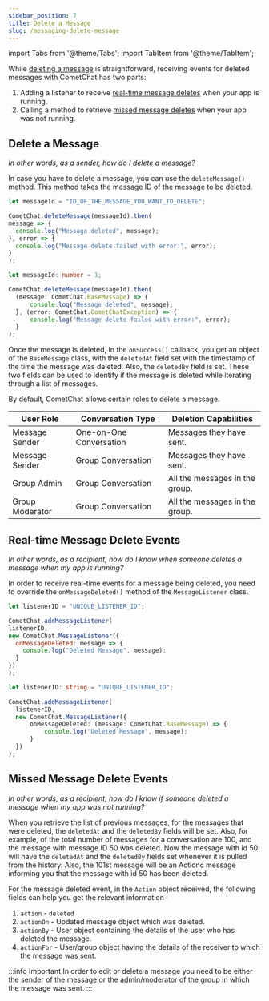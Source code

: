 ```yaml
---
sidebar_position: 7
title: Delete a Message
slug: /messaging-delete-message
---
```

import Tabs from '@theme/Tabs';
import TabItem from '@theme/TabItem';

While [deleting a message](./messaging-delete-message#delete-a-message) is straightforward, receiving events for deleted messages with CometChat has two parts:

1. Adding a listener to receive [real-time message deletes](./messaging-delete-message#real-time-message-delete-events) when your app is running.
2. Calling a method to retrieve [missed message deletes](./messaging-delete-message#missed-message-delete-events) when your app was not running.

## Delete a Message

_In other words, as a sender, how do I delete a message?_

In case you have to delete a message, you can use the `deleteMessage()` method. This method takes the message ID of the message to be deleted.

<Tabs>
<TabItem value="Delete Message" label="Delete Message">

  ```javascript
let messageId = "ID_OF_THE_MESSAGE_YOU_WANT_TO_DELETE";

CometChat.deleteMessage(messageId).then(
  message => {
    console.log("Message deleted", message);
  }, error => {
    console.log("Message delete failed with error:", error);
  }
);
  ```
</TabItem>
<TabItem value="Typescript" label="Typescript">

  ```typescript
let messageId: number = 1;

CometChat.deleteMessage(messageId).then(
    (message: CometChat.BaseMessage) => {
        console.log("Message deleted", message);
    }, (error: CometChat.CometChatException) => {
        console.log("Message delete failed with error:", error);
    }
);
  ```
</TabItem>
</Tabs>



Once the message is deleted, In the `onSuccess()` callback, you get an object of the `BaseMessage` class, with the `deletedAt` field set with the timestamp of the time the message was deleted. Also, the `deletedBy` field is set. These two fields can be used to identify if the message is deleted while iterating through a list of messages.

By default, CometChat allows certain roles to delete a message.

| User Role | Conversation Type | Deletion Capabilities | 
| ---- | ---- | ---- | 
| Message Sender | One-on-One Conversation | Messages they have sent. | 
| Message Sender | Group Conversation | Messages they have sent. | 
| Group Admin | Group Conversation | All the messages in the group. | 
| Group Moderator | Group Conversation | All the messages in the group. | 


## Real-time Message Delete Events

_In other words, as a recipient, how do I know when someone deletes a message when my app is running?_

In order to receive real-time events for a message being deleted, you need to override the `onMessageDeleted()` method of the `MessageListener`  class.

<Tabs>
<TabItem value="Message Listener" label="Message Listener">

  ```javascript
let listenerID = "UNIQUE_LISTENER_ID";

CometChat.addMessageListener(
  listenerID,
  new CometChat.MessageListener({
    onMessageDeleted: message => {
      console.log("Deleted Message", message);
    }
  })
);
  ```
</TabItem>
<TabItem value="Typescript" label="Typescript">

  ```typescript
let listenerID: string = "UNIQUE_LISTENER_ID";

CometChat.addMessageListener(
    listenerID,
    new CometChat.MessageListener({
        onMessageDeleted: (message: CometChat.BaseMessage) => {
            console.log("Deleted Message", message);
        }
    })
);
  ```
</TabItem>
</Tabs>


## Missed Message Delete Events

_In other words, as a recipient, how do I know if someone deleted a message when my app was not running?_

When you retrieve the list of previous messages, for the messages that were deleted, the `deletedAt` and the `deletedBy` fields will be set. Also, for example, of the total number of messages for a conversation are 100, and the message with message ID 50 was deleted. Now the message with id 50 will have the `deletedAt` and the `deletedBy` fields set whenever it is pulled from the history. Also, the 101st message will be an Actionc message informing you that the message with id 50 has been deleted.

For the message deleted event, in the `Action` object received, the following fields can help you get the relevant information-

1. `action` - `deleted`
2. `actionOn` - Updated message object which was deleted.
3. `actionBy` - User object containing the details of the user who has deleted the message.
4. `actionFor` - User/group object having the details of the receiver to which the message was sent.

:::info Important
 In order to edit or delete a message you need to be either the sender of the message or the admin/moderator of the group in which the message was sent.
:::